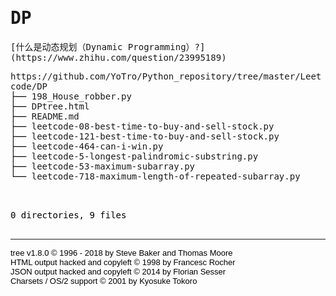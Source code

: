 
<!DOCTYPE html>
<html>
<head>
 <meta http-equiv="Content-Type" content="text/html; charset=UTF-8">
 <meta name="Author" content="Made by 'tree'">
 <meta name="GENERATOR" content="$Version: $ tree v1.8.0 (c) 1996 - 2018 by Steve Baker, Thomas Moore, Francesc Rocher, Florian Sesser, Kyosuke Tokoro $">
 <title> DP
</title>
 <style type="text/css">
  <!-- 
  BODY { font-family : ariel, monospace, sans-serif; }
  P { font-weight: normal; font-family : ariel, monospace, sans-serif; color: black; background-color: transparent;}
  B { font-weight: normal; color: black; background-color: transparent;}
  A:visited { font-weight : normal; text-decoration : none; background-color : transparent; margin : 0px 0px 0px 0px; padding : 0px 0px 0px 0px; display: inline; }
  A:link    { font-weight : normal; text-decoration : none; margin : 0px 0px 0px 0px; padding : 0px 0px 0px 0px; display: inline; }
  A:hover   { color : #000000; font-weight : normal; text-decoration : underline; background-color : yellow; margin : 0px 0px 0px 0px; padding : 0px 0px 0px 0px; display: inline; }
  A:active  { color : #000000; font-weight: normal; background-color : transparent; margin : 0px 0px 0px 0px; padding : 0px 0px 0px 0px; display: inline; }
  .VERSION { font-size: small; font-family : arial, sans-serif; }
  .NORM  { color: black;  background-color: transparent;}
  .FIFO  { color: purple; background-color: transparent;}
  .CHAR  { color: yellow; background-color: transparent;}
  .DIR   { color: blue;   background-color: transparent;}
  .BLOCK { color: yellow; background-color: transparent;}
  .LINK  { color: aqua;   background-color: transparent;}
  .SOCK  { color: fuchsia;background-color: transparent;}
  .EXEC  { color: green;  background-color: transparent;}
  -->
 </style>
</head>
<body>
	<h1>DP</h1>
[什么是动态规划（Dynamic Programming）?](https://www.zhihu.com/question/23995189)
	<p>
	<a href="https://github.com/YoTro/Python_repository/tree/master/Leetcode/DP">https://github.com/YoTro/Python_repository/tree/master/Leetcode/DP</a><br>
	├── <a href="https://github.com/YoTro/Python_repository/blob/master/Leetcode/DP/198_House_robber.py">198_House_robber.py</a><br>
	├── <a href="https://github.com/YoTro/Python_repository/blob/master/Leetcode/DP/DPtree.html">DPtree.html</a><br>
	├── <a href="https://github.com/YoTro/Python_repository/blob/master/Leetcode/DP/README.md">README.md</a><br>
	├── <a href="https://github.com/YoTro/Python_repository/blob/master/Leetcode/DP/leetcode-08-best-time-to-buy-and-sell-stock.py">leetcode-08-best-time-to-buy-and-sell-stock.py</a><br>
	├── <a href="https://github.com/YoTro/Python_repository/blob/master/Leetcode/DP/leetcode-121-best-time-to-buy-and-sell-stock.py">leetcode-121-best-time-to-buy-and-sell-stock.py</a><br>
	├── <a href="https://github.com/YoTro/Python_repository/blob/master/Leetcode/DP/leetcode-464-can-i-win.py">leetcode-464-can-i-win.py</a><br>
	├── <a href="https://github.com/YoTro/Python_repository/blob/master/Leetcode/DP/leetcode-5-longest-palindromic-substring.py">leetcode-5-longest-palindromic-substring.py</a><br>
	├── <a href="https://github.com/YoTro/Python_repository/blob/master/Leetcode/DP/leetcode-53-maximum-subarray.py">leetcode-53-maximum-subarray.py</a><br>
	└── <a href="https://github.com/YoTro/Python_repository/blob/master/Leetcode/DP/leetcode-718-maximum-length-of-repeated-subarray.py">leetcode-718-maximum-length-of-repeated-subarray.py</a><br>
	<br><br>
	</p>
	<p>

0 directories, 9 files
	<br><br>
	</p>
	<hr>
	<p class="VERSION">
		 tree v1.8.0 © 1996 - 2018 by Steve Baker and Thomas Moore <br>
		 HTML output hacked and copyleft © 1998 by Francesc Rocher <br>
		 JSON output hacked and copyleft © 2014 by Florian Sesser <br>
		 Charsets / OS/2 support © 2001 by Kyosuke Tokoro
	</p>
</body>
</html>
